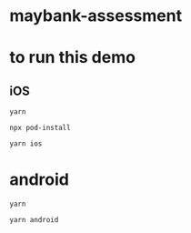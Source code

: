 # maybank-assessment

# to run this demo

## iOS
```
yarn

npx pod-install

yarn ios
```

# android

```
yarn 

yarn android
```

